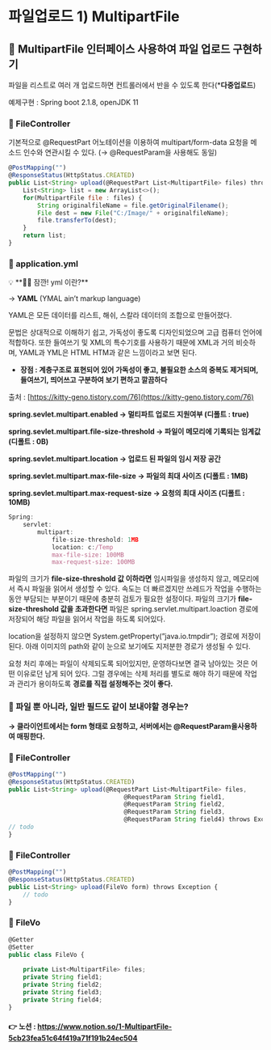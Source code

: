 # 파일업로드 1) MultipartFile

## 👧 MultipartFile 인터페이스 사용하여 파일 업로드 구현하기

파일을 리스트로 여러 개 업로드하면 컨트롤러에서 반을 수 있도록 한다(***다중업로드**)

예제구현 : Spring boot 2.1.8, openJDK 11

### 🌸 FileController

기본적으로 @RequestPart 어노테이션을 이용하여 multipart/form-data 요청을 메소드 인수와 연관시킬 수 있다. (→ @RequestParam을 사용해도 동일)

```jsx
@PostMapping("")
@ResponseStatus(HttpStatus.CREATED)
public List<String> upload(@RequestPart List<MultipartFile> files) throws Exception {
	List<String> list = new ArrayList<>();
	for(MultipartFile file : files) {
		String originalfileName = file.getOriginalFilename();
		File dest = new File("C:/Image/" + originalfileName);
		file.transferTo(dest);
	}
	return list;
}
```

### 🌸 application.yml

<aside>
💡 **😶‍🌫️ 잠깐! yml 이란?**

 → **YAML** (YMAL ain’t markup language)

YAML은 모든 데이터를 리스트, 해쉬, 스칼라 데이터의 조합으로 만들어졌다. 

문법은 상대적으로 이해하기 쉽고, 가독성이 좋도록 디자인되었으며 고급 컴퓨터 언어에 적합하다. 또한 들여쓰기 및 XML의 특수기호를 사용하기 때문에 XML과 거의 비슷하며, YAML과 YML은 HTML HTM과 같은 느낌이라고 보면 된다.

- **장점 : 계층구조로 표현되어 있어 가독성이 좋고, 불필요한 소스의 중복도 제거되며, 들여쓰기, 띄어쓰고 구분하여 보기 편하고 깔끔하다**

출처 : [https://kitty-geno.tistory.com/76](https://kitty-geno.tistory.com/76)

</aside>

**spring.sevlet.multipart.enabled → 멀티파트 업로드 지원여부 (디폴트 : true)**

**spring.sevlet.multipart.file-size-threshold → 파일이 메모리에 기록되는 임계값 (디폴트 : 0B)**

**spring.sevlet.multipart.location → 업로드 된 파일의 임시 저장 공간**

**spring.sevlet.multipart.max-file-size → 파일의 최대 사이즈 (디폴트 : 1MB)**

**spring.sevlet.multipart.max-request-size → 요청의 최대 사이즈 (디폴트 : 10MB)**

```jsx
Spring: 
	servlet:
		multipart:
			file-size-threshold: 1MB
			location: c:/Temp
			max-file-size: 100MB
			max-request-size: 100MB
```

파일의 크기가 **file-size-threshold 값 이하라면** 임시파일을 생성하지 않고, 메모리에서 즉시 파일을 읽어서 생성할 수 있다. 속도는 더 빠르겠지만 쓰레드가 작업을 수행하는 동안 부담되는 부분이기 때문에 충분히 검토가 필요한 설정이다. 파일의 크기가 **file-size-threshold 값을 초과한다면** 파일은 spring.servlet.multipart.loaction 경로에 저장되어 해당 파일을 읽어서 작업을 하도록 되어있다.

location을 설정하지 않으면 System.getProperty(”java.io.tmpdir”); 경로에 저장이 된다. 아래 이미지의 path와 같이 눈으로 보기에도 지저분한 경로가 생성될 수 있다.

요청 처리 후에는 파일이 삭제되도록 되어있지만, 운영하다보면 결국 남아있는 것은 어떤 이유로던 남게 되어 있다. 그럴 경우에는 삭제 처리를 별도로 해야 하기 때문에 작업과 관리가 용이하도록 **경로를 직접 설정해주는 것이 좋다.**


### 👧 파일 뿐 아니라, 일반 필드도 같이 보내야할 경우는?

**→ 클라이언트에서는 form 형태로 요청하고, 서버에서는 @RequestParam을사용하여 매핑한다.**

### 🌸 FileController

```jsx
@PostMapping("")
@ResponseStatus(HttpStatus.CREATED)
public List<String> upload(@RequestPart List<MultipartFile> files,
								@RequestParam String field1,
								@RequestParam String field2,
								@RequestParam String field3,
								@RequestParam String field4) throws Exception {
// todo
}
```


### 🌸 FileController

```jsx
@PostMapping("")
@ResponseStatus(HttpStatus.CREATED)
public List<String> upload(FileVo form) throws Exception {
	// todo
}
```

### 🌸 FileVo

```jsx
@Getter
@Setter
public class FileVo {
	
	private List<MultipartFile> files;
	private String field1;
	private String field2;
	private String field3;
	private String field4;
}
```

#### 👉 노션 : https://www.notion.so/1-MultipartFile-5cb23fea51c64f419a71f191b24ec504
